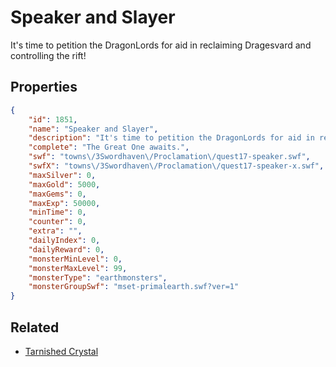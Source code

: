 # Speaker and Slayer

It's time to petition the DragonLords for aid in reclaiming Dragesvard and controlling the rift!

## Properties

```json
{
    "id": 1851,
    "name": "Speaker and Slayer",
    "description": "It's time to petition the DragonLords for aid in reclaiming Dragesvard and controlling the rift!",
    "complete": "The Great One awaits.",
    "swf": "towns\/3Swordhaven\/Proclamation\/quest17-speaker.swf",
    "swfX": "towns\/3Swordhaven\/Proclamation\/quest17-speaker-x.swf",
    "maxSilver": 0,
    "maxGold": 5000,
    "maxGems": 0,
    "maxExp": 50000,
    "minTime": 0,
    "counter": 0,
    "extra": "",
    "dailyIndex": 0,
    "dailyReward": 0,
    "monsterMinLevel": 0,
    "monsterMaxLevel": 99,
    "monsterType": "earthmonsters",
    "monsterGroupSwf": "mset-primalearth.swf?ver=1"
}
```

## Related

- [Tarnished Crystal](../items/20409-tarnished-crystal.md)

